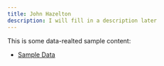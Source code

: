 ```yaml
---
title: John Hazelton
description: I will fill in a description later
---
```


This is some data-realted sample content:

- [Sample Data](/sample-data/index.md) 
